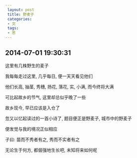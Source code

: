 ```yaml
---
 layout: post
 title: 野麦子
 categories: 
 - 文
 tags:
 - 思
---
```


## 2014-07-01 19:30:31

这里有几株野生的麦子

我每每走过这里, 几乎每日, 便一天天看见他们

他们长高, 抽茎, 秀穗, 扬花, 落花, 实, 小满, 而今终将大满

可比起故乡的节气, 这里却总似乎晚了一些

故乡现今, 早已应该是入仓了

忽又以忆起读过的一首小诗了, 题目便正是野麦子, 城市中的野麦子

便发觉与我的境况正似相应

子曰: 苗而不秀者有之, 秀而不实者有之

无论生于何方, 都倔强地生长吧, 未知将来如何呢




